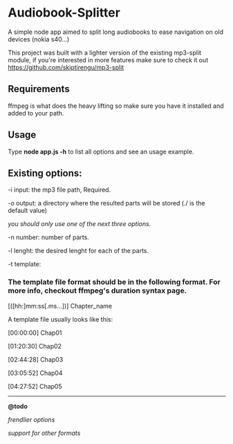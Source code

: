 # Audiobook-Splitter
A simple node app aimed to split long audiobooks to ease navigation on old devices (nokia s40...)

This project was built with a lighter version of the existing mp3-split module, if you're interested in more features make sure to check it out https://github.com/skiptirengu/mp3-split

## Requirements

ffmpeg is what does the heavy lifting so make sure you have it installed and added to your path.

## Usage

Type **node app.js -h** to list all options and see an usage example. 

## Existing options:

-i input: the mp3 file path, Required.

-o output: a directory where the resulted parts will be stored (./ is the default value)

*you should only use one of the next three options.*

-n number: number of parts.

-l lenght: the desired lenght for each of the parts.

-t template:

### The template file format should be in the following format. For more info, checkout ffmpeg's duration syntax page.

[([hh:]mm:ss[.ms...])] Chapter_name


A template file usually looks like this:

[00:00:00] Chap01

[01:20:30] Chap02

[02:44:28] Chap03

[03:05:52] Chap04

[04:27:52] Chap05


---------------------------------------------------
**@todo**

*frendlier options*

*support for other formats*
